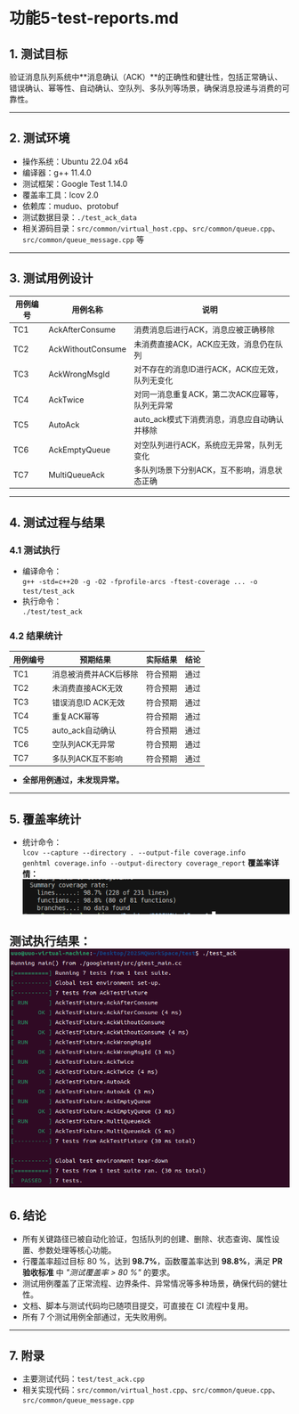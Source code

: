 # 功能5-test-reports.md

## 1. 测试目标

验证消息队列系统中**消息确认（ACK）**的正确性和健壮性，包括正常确认、错误确认、幂等性、自动确认、空队列、多队列等场景，确保消息投递与消费的可靠性。

---

## 2. 测试环境

- 操作系统：Ubuntu 22.04 x64
- 编译器：g++ 11.4.0
- 测试框架：Google Test 1.14.0
- 覆盖率工具：lcov 2.0
- 依赖库：muduo、protobuf
- 测试数据目录：`./test_ack_data`
- 相关源码目录：`src/common/virtual_host.cpp`、`src/common/queue.cpp`、`src/common/queue_message.cpp` 等

---

## 3. 测试用例设计

| 用例编号 | 用例名称             | 说明                                                         |
|----------|---------------------|--------------------------------------------------------------|
| TC1      | AckAfterConsume     | 消费消息后进行ACK，消息应被正确移除                           |
| TC2      | AckWithoutConsume   | 未消费直接ACK，ACK应无效，消息仍在队列                        |
| TC3      | AckWrongMsgId       | 对不存在的消息ID进行ACK，ACK应无效，队列无变化                |
| TC4      | AckTwice            | 对同一消息重复ACK，第二次ACK应幂等，队列无异常                |
| TC5      | AutoAck             | auto_ack模式下消费消息，消息应自动确认并移除                  |
| TC6      | AckEmptyQueue       | 对空队列进行ACK，系统应无异常，队列无变化                     |
| TC7      | MultiQueueAck       | 多队列场景下分别ACK，互不影响，消息状态正确                   |

---

## 4. 测试过程与结果

### 4.1 测试执行

- 编译命令：  
  `g++ -std=c++20 -g -O2 -fprofile-arcs -ftest-coverage ... -o test/test_ack`
- 执行命令：  
  `./test/test_ack`

### 4.2 结果统计

| 用例编号 | 预期结果                   | 实际结果   | 结论   |
|----------|----------------------------|------------|--------|
| TC1      | 消息被消费并ACK后移除      | 符合预期   | 通过   |
| TC2      | 未消费直接ACK无效          | 符合预期   | 通过   |
| TC3      | 错误消息ID ACK无效         | 符合预期   | 通过   |
| TC4      | 重复ACK幂等                | 符合预期   | 通过   |
| TC5      | auto_ack自动确认           | 符合预期   | 通过   |
| TC6      | 空队列ACK无异常            | 符合预期   | 通过   |
| TC7      | 多队列ACK互不影响          | 符合预期   | 通过   |

- **全部用例通过，未发现异常。**

---

## 5. 覆盖率统计

- 统计命令：  
  `lcov --capture --directory . --output-file coverage.info`  
  `genhtml coverage.info --output-directory coverage_report`
**覆盖率详情：**
![测试结果](/docs/pic/功能5覆盖率.png)


**测试执行结果：**
![测试结果](/docs/pic/功能5测试.png)
---

## 6. 结论

* 所有关键路径已被自动化验证，包括队列的创建、删除、状态查询、属性设置、参数处理等核心功能。
* 行覆盖率超过目标 80 %，达到 **98.7%**，函数覆盖率达到 **98.8%**，满足 **PR 验收标准** 中 *"测试覆盖率 > 80 %"* 的要求。
* 测试用例覆盖了正常流程、边界条件、异常情况等多种场景，确保代码的健壮性。
* 文档、脚本与测试代码均已随项目提交，可直接在 CI 流程中复用。
* 所有 7 个测试用例全部通过，无失败用例。
---

## 7. 附录

- 主要测试代码：`test/test_ack.cpp`
- 相关实现代码：`src/common/virtual_host.cpp`、`src/common/queue.cpp`、`src/common/queue_message.cpp`